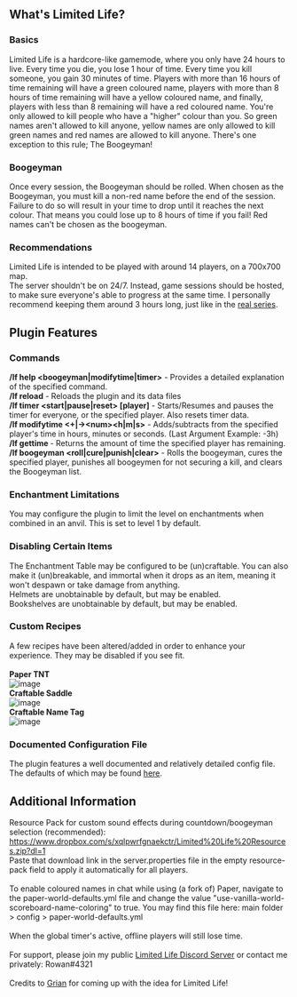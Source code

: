 ## What's Limited Life?
### Basics
Limited Life is a hardcore-like gamemode, where you only have 24 hours to live. Every time you die, you lose 1 hour of time. Every time you kill someone, you gain 30 minutes of time. Players with more than 16 hours of time remaining will have a green coloured name, players with more than 8 hours of time remaining will have a yellow coloured name, and finally, players with less than 8 remaining will have a red coloured name. You're only allowed to kill people who have a "higher" colour than you. So green names aren't allowed to kill anyone, yellow names are only allowed to kill green names and red names are allowed to kill anyone. There's one exception to this rule; The Boogeyman!

### Boogeyman
Once every session, the Boogeyman should be rolled. When chosen as the Boogeyman, you must kill a non-red name before the end of the session. Failure to do so will result in your time to drop until it reaches the next colour. That means you could lose up to 8 hours of time if you fail! Red names can't be chosen as the boogeyman.

### Recommendations
Limited Life is intended to be played with around 14 players, on a 700x700 map.  
The server shouldn't be on 24/7. Instead, game sessions should be hosted, to make sure everyone's able to progress at the same time. I personally recommend keeping them around 3 hours long, just like in the [real series](https://youtu.be/gzaIHdjLIyM).

## Plugin Features
### Commands
**/lf help <boogeyman|modifytime|timer>** - Provides a detailed explanation of the specified command.  
**/lf reload** - Reloads the plugin and its data files  
**/lf timer <start|pause|reset> [player]** - Starts/Resumes and pauses the timer for everyone, or the specified player. Also resets timer data.  
**/lf modifytime <player> <+|->\<num><h|m|s>** - Adds/subtracts from the specified player's time in hours, minutes or seconds. (Last Argument Example: -3h)  
**/lf gettime <player>** - Returns the amount of time the specified player has remaining.  
**/lf boogeyman <roll|cure|punish|clear>** - Rolls the boogeyman, cures the specified player, punishes all boogeymen for not securing a kill, and clears the Boogeyman list.  

### Enchantment Limitations
You may configure the plugin to limit the level on enchantments when combined in an anvil. This is set to level 1 by default.

### Disabling Certain Items
The Enchantment Table may be configured to be (un)craftable. You can also make it (un)breakable, and immortal when it drops as an item, meaning it won't despawn or take damage from anything.  
Helmets are unobtainable by default, but may be enabled.  
Bookshelves are unobtainable by default, but may be enabled.

### Custom Recipes
A few recipes have been altered/added in order to enhance your experience. They may be disabled if you see fit.  
<br>
**Paper TNT**  
![image](https://user-images.githubusercontent.com/75913945/223511629-3582983f-d9ce-424d-aa5d-bbfe73bd37a6.png)  
**Craftable Saddle**  
![image](https://user-images.githubusercontent.com/75913945/223511868-851c41c6-a552-4989-91a0-b0446ad6d0ba.png)  
**Craftable Name Tag**  
![image](https://user-images.githubusercontent.com/75913945/223511972-1d59cc36-dec0-41ea-815a-a51129d232f5.png)  



### Documented Configuration File
The plugin features a well documented and relatively detailed config file. The defaults of which may be found [here](https://github.com/RowwYourBoat/LimitedLife/blob/master/src/main/resources/config.yml).

## Additional Information
Resource Pack for custom sound effects during countdown/boogeyman selection (recommended):  
https://www.dropbox.com/s/xqlpwrfgnaekctr/Limited%20Life%20Resources.zip?dl=1  
Paste that download link in the server.properties file in the empty resource-pack field to apply it automatically for all players.    
<br>
To enable coloured names in chat while using (a fork of) Paper, navigate to the paper-world-defaults.yml file and change the value "use-vanilla-world-scoreboard-name-coloring" to true. You may find this file here: main folder > config > paper-world-defaults.yml  
<br>
When the global timer's active, offline players will still lose time.  
<br>
For support, please join my public [Limited Life Discord Server](https://discord.com/invite/PEsQSZVSwU) or contact me privately: Rowan#4321  
<br>
Credits to [Grian](https://youtu.be/gzaIHdjLIyM) for coming up with the idea for Limited Life!
